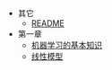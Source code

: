 * 其它
  * [README](机器学习/README.md)
* 第一章
  * [机器学习的基本知识](机器学习/第一章/机器学习的基本知识.md)
  * [线性模型](机器学习/第一章/线性模型.md)
